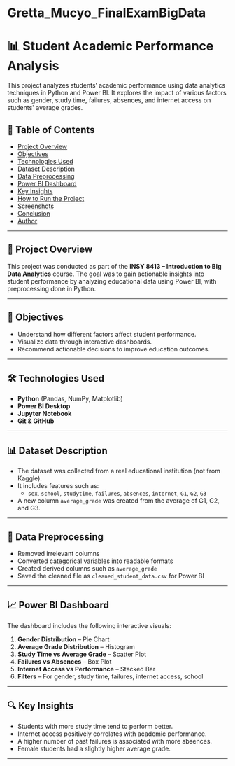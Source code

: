 # Gretta_Mucyo_FinalExamBigData
# 📊 Student Academic Performance Analysis

This project analyzes students’ academic performance using data analytics techniques in Python and Power BI. It explores the impact of various factors such as gender, study time, failures, absences, and internet access on students' average grades.

## 📁 Table of Contents

- [Project Overview](#project-overview)
- [Objectives](#objectives)
- [Technologies Used](#technologies-used)
- [Dataset Description](#dataset-description)
- [Data Preprocessing](#data-preprocessing)
- [Power BI Dashboard](#power-bi-dashboard)
- [Key Insights](#key-insights)
- [How to Run the Project](#how-to-run-the-project)
- [Screenshots](#screenshots)
- [Conclusion](#conclusion)
- [Author](#author)

---

## 📌 Project Overview

This project was conducted as part of the **INSY 8413 – Introduction to Big Data Analytics** course. The goal was to gain actionable insights into student performance by analyzing educational data using Power BI, with preprocessing done in Python.

---

## 🎯 Objectives

- Understand how different factors affect student performance.
- Visualize data through interactive dashboards.
- Recommend actionable decisions to improve education outcomes.

---

## 🛠️ Technologies Used

- **Python** (Pandas, NumPy, Matplotlib)
- **Power BI Desktop**
- **Jupyter Notebook**
- **Git & GitHub**

---

## 📊 Dataset Description

- The dataset was collected from a real educational institution (not from Kaggle).
- It includes features such as:
  - `sex`, `school`, `studytime`, `failures`, `absences`, `internet`, `G1`, `G2`, `G3`
- A new column `average_grade` was created from the average of G1, G2, and G3.

---

## 🧹 Data Preprocessing

- Removed irrelevant columns
- Converted categorical variables into readable formats
- Created derived columns such as `average_grade`
- Saved the cleaned file as `cleaned_student_data.csv` for Power BI

---

## 📈 Power BI Dashboard

The dashboard includes the following interactive visuals:

1. **Gender Distribution** – Pie Chart  
2. **Average Grade Distribution** – Histogram  
3. **Study Time vs Average Grade** – Scatter Plot  
4. **Failures vs Absences** – Box Plot  
5. **Internet Access vs Performance** – Stacked Bar  
6. **Filters** – For gender, study time, failures, internet access, school

---

## 🔍 Key Insights

- Students with more study time tend to perform better.
- Internet access positively correlates with academic performance.
- A higher number of past failures is associated with more absences.
- Female students had a slightly higher average grade.

---


